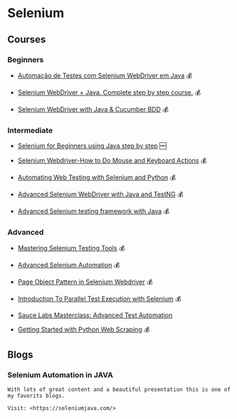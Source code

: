 # Selenium

## Courses

### Beginners

- [Automação de Testes com Selenium WebDriver em Java](https://www.udemy.com/course/automacao-de-testes-com-selenium-webdriver-em-java/) 💰

- [Selenium WebDriver + Java. Complete step by step course.](https://www.udemy.com/course/selenium-webdriver-java-complete-step-by-step-course/) 💰

- [Selenium WebDriver with Java & Cucumber BDD](https://www.udemy.com/course/automate-tests-using-selenium-webdriver-with-java-cucumber/) 💰

### Intermediate

- [Selenium for Beginners using Java step by step](https://www.udemy.com/course/selenium-using-java-for-automation-test-development/) 🆓

- [Selenium Webdriver-How to Do Mouse and Keyboard Actions](https://www.udemy.com/course/selenium-webdriver-how-to-do-mouse-and-keyboard-actions/) 💰

- [Automating Web Testing with Selenium and Python](https://www.udemy.com/course/automating-web-testing-with-selenium-and-python/) 💰

- [Advanced Selenium WebDriver with Java and TestNG](https://www.udemy.com/course/advanced-selenium-webdriver/) 💰

- [Advanced Selenium testing framework with Java](https://www.udemy.com/course/selenium-webdriver-test-framework-from-scratch/) 💰

### Advanced

- [Mastering Selenium Testing Tools](https://www.udemy.com/course/mastering-selenium-testing-tools/) 💰

- [Advanced Selenium Automation](https://www.udemy.com/course/advanced-selenium-automation/) 💰

- [Page Object Pattern in Selenium Webdriver](https://www.udemy.com/course/selenium-webdriver-page-objects/) 💰

- [Introduction To Parallel Test Execution with Selenium](https://www.udemy.com/course/parallel-test-execution/) 💰

- [Sauce Labs Masterclass: Advanced Test Automation](https://www.udemy.com/course/sauce-labs/)

- [Getting Started with Python Web Scraping](https://www.udemy.com/course/getting-started-with-python-web-scraping/) 💰

## Blogs

### Selenium Automation in JAVA

    With lots of great content and a beautiful presentation this is one of my favorits blogs.

    Visit: <https://seleniumjava.com/>
